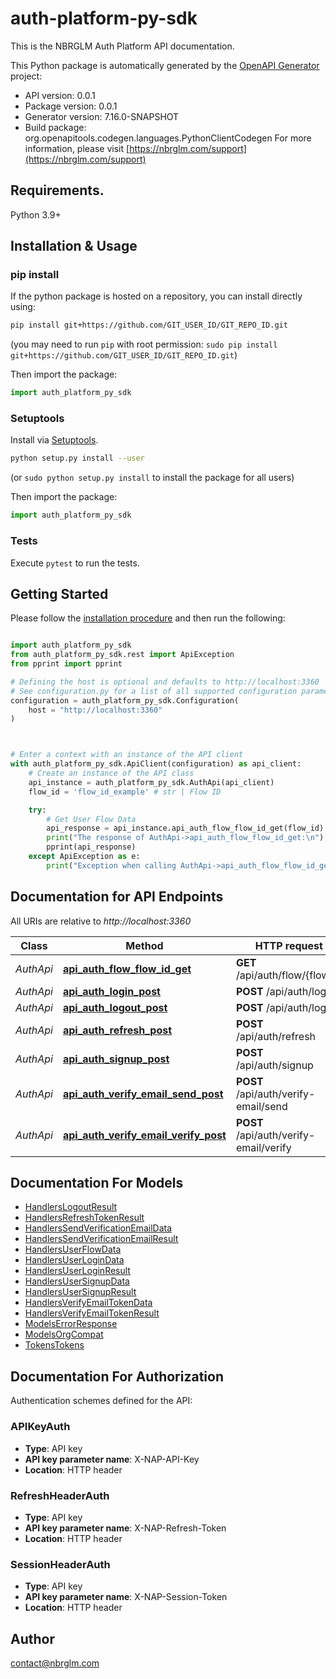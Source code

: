 # auth-platform-py-sdk
This is the NBRGLM Auth Platform API documentation.

This Python package is automatically generated by the [OpenAPI Generator](https://openapi-generator.tech) project:

- API version: 0.0.1
- Package version: 0.0.1
- Generator version: 7.16.0-SNAPSHOT
- Build package: org.openapitools.codegen.languages.PythonClientCodegen
For more information, please visit [https://nbrglm.com/support](https://nbrglm.com/support)

## Requirements.

Python 3.9+

## Installation & Usage
### pip install

If the python package is hosted on a repository, you can install directly using:

```sh
pip install git+https://github.com/GIT_USER_ID/GIT_REPO_ID.git
```
(you may need to run `pip` with root permission: `sudo pip install git+https://github.com/GIT_USER_ID/GIT_REPO_ID.git`)

Then import the package:
```python
import auth_platform_py_sdk
```

### Setuptools

Install via [Setuptools](http://pypi.python.org/pypi/setuptools).

```sh
python setup.py install --user
```
(or `sudo python setup.py install` to install the package for all users)

Then import the package:
```python
import auth_platform_py_sdk
```

### Tests

Execute `pytest` to run the tests.

## Getting Started

Please follow the [installation procedure](#installation--usage) and then run the following:

```python

import auth_platform_py_sdk
from auth_platform_py_sdk.rest import ApiException
from pprint import pprint

# Defining the host is optional and defaults to http://localhost:3360
# See configuration.py for a list of all supported configuration parameters.
configuration = auth_platform_py_sdk.Configuration(
    host = "http://localhost:3360"
)



# Enter a context with an instance of the API client
with auth_platform_py_sdk.ApiClient(configuration) as api_client:
    # Create an instance of the API class
    api_instance = auth_platform_py_sdk.AuthApi(api_client)
    flow_id = 'flow_id_example' # str | Flow ID

    try:
        # Get User Flow Data
        api_response = api_instance.api_auth_flow_flow_id_get(flow_id)
        print("The response of AuthApi->api_auth_flow_flow_id_get:\n")
        pprint(api_response)
    except ApiException as e:
        print("Exception when calling AuthApi->api_auth_flow_flow_id_get: %s\n" % e)

```

## Documentation for API Endpoints

All URIs are relative to *http://localhost:3360*

Class | Method | HTTP request | Description
------------ | ------------- | ------------- | -------------
*AuthApi* | [**api_auth_flow_flow_id_get**](docs/AuthApi.md#api_auth_flow_flow_id_get) | **GET** /api/auth/flow/{flowId} | Get User Flow Data
*AuthApi* | [**api_auth_login_post**](docs/AuthApi.md#api_auth_login_post) | **POST** /api/auth/login | User Login
*AuthApi* | [**api_auth_logout_post**](docs/AuthApi.md#api_auth_logout_post) | **POST** /api/auth/logout | Logout user
*AuthApi* | [**api_auth_refresh_post**](docs/AuthApi.md#api_auth_refresh_post) | **POST** /api/auth/refresh | Refresh Token
*AuthApi* | [**api_auth_signup_post**](docs/AuthApi.md#api_auth_signup_post) | **POST** /api/auth/signup | User Signup
*AuthApi* | [**api_auth_verify_email_send_post**](docs/AuthApi.md#api_auth_verify_email_send_post) | **POST** /api/auth/verify-email/send | Send Verification Email
*AuthApi* | [**api_auth_verify_email_verify_post**](docs/AuthApi.md#api_auth_verify_email_verify_post) | **POST** /api/auth/verify-email/verify | Verify Email Token


## Documentation For Models

 - [HandlersLogoutResult](docs/HandlersLogoutResult.md)
 - [HandlersRefreshTokenResult](docs/HandlersRefreshTokenResult.md)
 - [HandlersSendVerificationEmailData](docs/HandlersSendVerificationEmailData.md)
 - [HandlersSendVerificationEmailResult](docs/HandlersSendVerificationEmailResult.md)
 - [HandlersUserFlowData](docs/HandlersUserFlowData.md)
 - [HandlersUserLoginData](docs/HandlersUserLoginData.md)
 - [HandlersUserLoginResult](docs/HandlersUserLoginResult.md)
 - [HandlersUserSignupData](docs/HandlersUserSignupData.md)
 - [HandlersUserSignupResult](docs/HandlersUserSignupResult.md)
 - [HandlersVerifyEmailTokenData](docs/HandlersVerifyEmailTokenData.md)
 - [HandlersVerifyEmailTokenResult](docs/HandlersVerifyEmailTokenResult.md)
 - [ModelsErrorResponse](docs/ModelsErrorResponse.md)
 - [ModelsOrgCompat](docs/ModelsOrgCompat.md)
 - [TokensTokens](docs/TokensTokens.md)


<a id="documentation-for-authorization"></a>
## Documentation For Authorization


Authentication schemes defined for the API:
<a id="APIKeyAuth"></a>
### APIKeyAuth

- **Type**: API key
- **API key parameter name**: X-NAP-API-Key
- **Location**: HTTP header

<a id="RefreshHeaderAuth"></a>
### RefreshHeaderAuth

- **Type**: API key
- **API key parameter name**: X-NAP-Refresh-Token
- **Location**: HTTP header

<a id="SessionHeaderAuth"></a>
### SessionHeaderAuth

- **Type**: API key
- **API key parameter name**: X-NAP-Session-Token
- **Location**: HTTP header


## Author

contact@nbrglm.com


